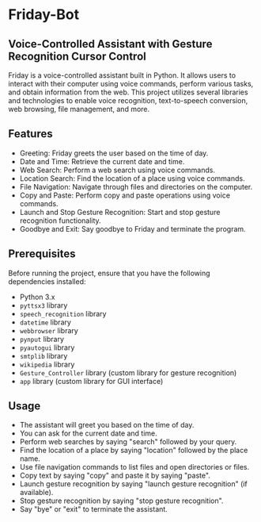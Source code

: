 # Friday-Bot
## Voice-Controlled Assistant with Gesture Recognition Cursor Control

Friday is a voice-controlled assistant built in Python. It allows users to interact with their computer using voice commands, perform various tasks, and obtain information from the web. This project utilizes several libraries and technologies to enable voice recognition, text-to-speech conversion, web browsing, file management, and more.

## Features
- Greeting: Friday greets the user based on the time of day.
- Date and Time: Retrieve the current date and time.
- Web Search: Perform a web search using voice commands.
- Location Search: Find the location of a place using voice commands.
- File Navigation: Navigate through files and directories on the computer.
- Copy and Paste: Perform copy and paste operations using voice commands.
- Launch and Stop Gesture Recognition: Start and stop gesture recognition functionality.
- Goodbye and Exit: Say goodbye to Friday and terminate the program.

## Prerequisites
Before running the project, ensure that you have the following dependencies installed:
- Python 3.x
- `pyttsx3` library
- `speech_recognition` library
- `datetime` library
- `webbrowser` library
- `pynput` library
- `pyautogui` library
- `smtplib` library
- `wikipedia` library
- `Gesture_Controller` library (custom library for gesture recognition)
- `app` library (custom library for GUI interface)

## Usage
- The assistant will greet you based on the time of day.
- You can ask for the current date and time.
- Perform web searches by saying "search" followed by your query.
- Find the location of a place by saying "location" followed by the place name.
- Use file navigation commands to list files and open directories or files.
- Copy text by saying "copy" and paste it by saying "paste".
- Launch gesture recognition by saying "launch gesture recognition" (if available).
- Stop gesture recognition by saying "stop gesture recognition".
- Say "bye" or "exit" to terminate the assistant.
